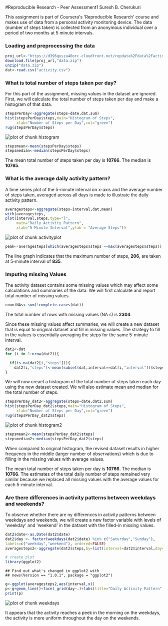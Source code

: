 #Reproducible Research - Peer Assessment1
Suresh B. Cherukuri

This assignment is part of Coursera's 'Reproducible Research' course and makes use of data from a personal activity monitoring device.  The data (number of steps taken) is collected from an anonymous individual over a period of two months at 5 minute intervals. 

### Loading and preprocessing the data

```r
proj_url<-"https://d396qusza40orc.cloudfront.net/repdata%2Fdata%2Factivity.zip"
download.file(proj_url,"data.zip")
unzip("data.zip")
dat<-read.csv("activity.csv")
```

### What is total number of steps taken per day?
For this part of the assignment, missing values in the dataset are ignored. First, we will calculate the total number of steps taken per day and make a histogram of that data.


```r
stepsPerDay<-aggregate(steps~date,dat,sum)
hist(stepsPerDay$steps,main="Histogram of Steps",
     xlab="Number of Steps per Day",col="green")
rug(stepsPerDay$steps)
```

![plot of chunk histogram](figure/histogram-1.png) 

```r
stepsmean<-mean(stepsPerDay$steps)
stepsmedian<-median(stepsPerDay$steps)
```
The mean total number of steps taken per day is **10766**. The median is **10765**.

### What is the average daily activity pattern?
A time series plot of the 5-minute interval on x-axis and the average number of steps taken, averaged across all days is made to illustrate the daily activity pattern.


```r
averagesteps<-aggregate(steps~interval,dat,mean)
with(averagesteps,
plot(interval,steps,type="l",
     main="Daily Activity Pattern",
     xlab="5-Minute Interval",ylab = "Average Steps"))
```

![plot of chunk activityplot](figure/activityplot-1.png) 

```r
peak<-averagesteps[which(averagesteps$steps ==max(averagesteps$steps)),]
```

The line graph indicates that the maximum number of steps, **206**, are taken at 5-minute interval of **835**.

### Imputing missing Values
The activity dataset contains some missing values which may affect some calculations and summaries of the data. We will first calculate and report total number of missing values.


```r
countNAs<-sum(!complete.cases(dat))
```
The total number of rows with missing values (NA s) is **2304**.

Since these missing values affect summaries, we will create a new dataset that is equal to original dataset and fill in missing values. The strategy to fill in the values is essentially averaging the steps for the same 5-minute interval.


```r
dat2<-dat
for (i in 1:nrow(dat2)){

  if(is.na(dat2[i,"steps"])){
    dat2[i,"steps"]<-mean(subset(dat,interval==dat[i,"interval"])$steps,na.rm = TRUE)}
}
```

We will now creaet a histogram of the total number of steps taken each day using the new dataset created. We will also estimate mean and median for the total number of steps.

```r
stepsPerDay_dat2<-aggregate(steps~date,dat2,sum)
hist(stepsPerDay_dat2$steps,main="Histogram of Steps",
     xlab="Number of Steps per Day",col="green")
rug(stepsPerDay_dat2$steps)
```

![plot of chunk histogram2](figure/histogram2-1.png) 

```r
stepsmean2<-mean(stepsPerDay_dat2$steps)
stepsmedian2<-median(stepsPerDay_dat2$steps)
```
When compared to original histogram, the revised dataset results in higher frequency in the middle (larger number of observations) which is due to filling in the missing values with average values.

The mean total number of steps taken per day is **10766**. The median is **10766**. The estimates of the total daily number of steps remained very similar because we replaced all missing values with the average values for each 5-minute interval.

### Are there differences in activity patterns between weekdays and weekends?

To observe whether there are ny differences in activity patterns between weekdays and weekends, we will create a new factor variable with levels of 'weekday' and 'weekend' in the dataset with the filled-in missing values.


```r
dat2$date<-as.Date(dat2$date)
dat2$day <- factor(weekdays(dat2$date) %in% c("Saturday","Sunday"),
labels=c("weekday","weekend"), ordered=FALSE)
averagesteps2<-aggregate(dat2$steps,by=list(interval=dat2$interval,day=dat2$day),mean)

# create plot
library(ggplot2)
```

```
## Find out what's changed in ggplot2 with
## news(Version == "1.0.1", package = "ggplot2")
```

```r
g<-ggplot(averagesteps2,aes(interval,x))
p<-g+geom_line()+facet_grid(day~.)+labs(title="Daily Activity Pattern",x="Interval",y="Number of Steps")
print(p)
```

![plot of chunk weekdays](figure/weekdays-1.png) 

It appears that the activity reaches a peek in the morning on the weekdays, the activity is more uniform throughout the day on the weekends.
